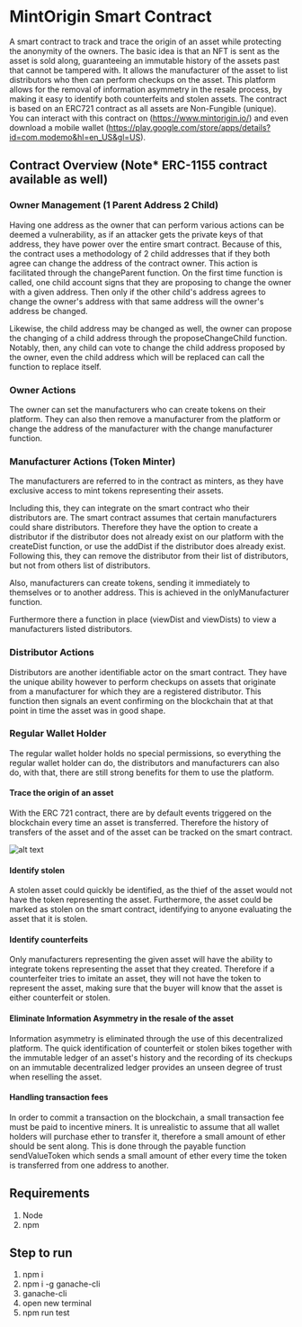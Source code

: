 # MintOrigin Smart Contract

A smart contract to track and trace the origin of an asset while protecting the anonymity of the owners. The basic idea is that an NFT is sent as the asset is sold along, guaranteeing an immutable history of the assets past that cannot be tampered with. It allows the manufacturer of the asset to list distributors who then can perform checkups on the asset. This platform allows for the removal of information asymmetry in the resale process, by making it easy to identify both counterfeits and stolen assets. The contract is based on an ERC721 contract as all assets are Non-Fungible (unique). You can interact with this contract on (https://www.mintorigin.io/) and even download a mobile wallet (https://play.google.com/store/apps/details?id=com.modemo&hl=en_US&gl=US).


## Contract Overview (Note* ERC-1155 contract available as well)

### Owner Management (1 Parent Address 2 Child)
Having one address as the owner that can perform various actions can be deemed a vulnerability, as if an attacker gets the private keys of that address, they have power over the entire smart contract. Because of this, the contract uses a methodology of 2 child addresses that if they both agree can change the address of the contract owner. This action is facilitated through the changeParent function. On the first time function is called, one child account signs that they are proposing to change the owner with a given address. Then only if the other child's address agrees to change the owner's address with that same address will the owner's address be changed.

Likewise, the child address may be changed as well, the owner can propose the changing of a child address through the proposeChangeChild function. Notably, then, any child can vote to change the child address proposed by the owner, even the child address which will be replaced can call the function to replace itself. 

### Owner Actions 

The owner can set the manufacturers who can create tokens on their platform. They can also then remove a manufacturer from the platform or change the address of the manufacturer with the change manufacturer function.

### Manufacturer Actions (Token Minter)

The manufacturers are referred to in the contract as minters, as they have exclusive access to mint tokens representing their assets. 

Including this, they can integrate on the smart contract who their distributors are. The smart contract assumes that certain manufacturers could share distributors. Therefore they have the option to create a distributor if the distributor does not already exist on our platform with the createDist function, or use the addDist if the distributor does already exist. Following this, they can remove the distributor from their list of distributors, but not from others list of distributors. 

Also, manufacturers can create tokens, sending it immediately to themselves or to another address. This is achieved in the onlyManufacturer function.

Furthermore there a function in place (viewDist and viewDists) to view a manufacturers listed distributors.

### Distributor Actions 

Distributors are another identifiable actor on the smart contract. They have the unique ability however to perform checkups on assets that originate from a manufacturer for which they are a registered distributor. This function then signals an event confirming on the blockchain that at that point in time the asset was in good shape. 


### Regular Wallet Holder

The regular wallet holder holds no special permissions, so everything the regular wallet holder can do, the distributors and manufacturers can also do, with that, there are still strong benefits for them to use the platform. 
#### Trace the origin of an asset
With the ERC 721 contract, there are by default events triggered on the blockchain every time an asset is transferred. Therefore the history of transfers of the asset and of the asset can be tracked on the smart contract. 

![alt text](https://play-lh.googleusercontent.com/cypeaYYbLkkH7Vq7NynsQ9C9wVyzb-RAR6K93ezuBoFrASGvHuqh_UoZMvsgNd4qEt4=w1440-h620)
#### Identify stolen 

A stolen asset could quickly be identified, as the thief of the asset would not have the token representing the asset. Furthermore, the asset could be marked as stolen on the smart contract, identifying to anyone evaluating the asset that it is stolen.
#### Identify counterfeits

Only manufacturers representing the given asset will have the ability to integrate tokens representing the asset that they created. Therefore if a counterfeiter tries to imitate an asset, they will not have the token to represent the asset, making sure that the buyer will know that the asset is either counterfeit or stolen. 
#### Eliminate Information Asymmetry in the resale of the asset

Information asymmetry is eliminated through the use of this decentralized platform. The quick identification of counterfeit or stolen bikes together with the immutable ledger of an asset's history and the recording of its checkups on an immutable decentralized ledger provides an unseen degree of trust when reselling the asset.


#### Handling transaction fees

In order to commit a transaction on the blockchain, a small transaction fee must be paid to incentive miners. It is unrealistic to assume that all wallet holders will purchase ether to transfer it, therefore a small amount of ether should be sent along. This is done through the payable function sendValueToken which sends a small amount of ether every time the token is transferred from one address to another. 


## Requirements
1. Node 
2. npm 

## Step to run

1. npm i 
2. npm i -g ganache-cli
3. ganache-cli
4. open new terminal
5. npm run test